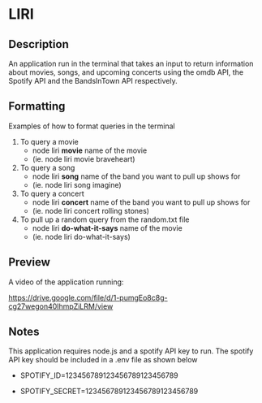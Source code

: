 # LIRI


## Description

An application run in the terminal that takes an input to return information about movies, songs, and upcoming concerts using the omdb API, the Spotify API and the BandsInTown API respectively.

## Formatting

Examples of how to format queries in the terminal

1. To query a movie
   * node liri **movie** name of the movie
   * (ie. node liri movie braveheart)
2. To query a song
   * node liri **song** name of the band you want to pull up shows for
   * (ie. node liri song imagine)
3. To query a concert
   * node liri **concert** name of the band you want to pull up shows for
   * (ie. node liri concert rolling stones)
4. To pull up a random query from the random.txt file
   * node liri **do-what-it-says** name of the movie
   * (ie. node liri do-what-it-says)

## Preview

A video of the application running:

https://drive.google.com/file/d/1-pumgEo8c8g-cg27wegon40IhmpZiLRM/view

## Notes

This application requires node.js and a spotify API key to run. The spotify API key should be included in a .env file as shown below

  * SPOTIFY_ID=123456789123456789123456789

  * SPOTIFY_SECRET=123456789123456789123456789



